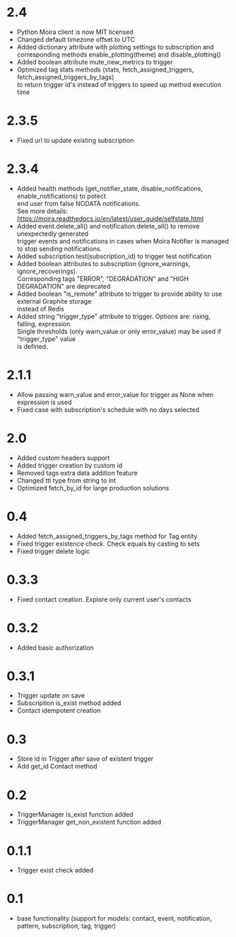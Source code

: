 # 2.4

- Python Moira client is now MIT licensed
- Changed default timezone offset to UTC
- Added dictionary attribute with plotting settings to subscription and<br/>
  corresponding methods enable_plotting(theme) and disable_plotting()
- Added boolean attribute mute_new_metrics to trigger
- Optimized tag stats methods (stats, fetch_assigned_triggers, fetch_assigned_triggers_by_tags)<br/>
to return trigger id's instead of triggers to speed up method execution time

# 2.3.5
- Fixed url to update existing subscription

# 2.3.4

- Added health methods (get_notifier_state, disable_notifications, enable_notifications) to potect<br/>
  end user from false NODATA notifications. <br/>
  See more details: https://moira.readthedocs.io/en/latest/user_guide/selfstate.html
- Added event.delete_all() and notification.delete_all() to remove unexpectedly generated<br/>
  trigger events and notifications in cases when Moira Notifier is managed to stop sending notifications.
- Added subscription.test(subscription_id) to trigger test notification
- Added boolean attributes to subscription (ignore_warnings, ignore_recoverings).<br/>
  Corresponding tags "ERROR", "DEGRADATION" and "HIGH DEGRADATION" are deprecated
- Added boolean "is_remote" attribute to trigger to provide ability to use external Graphite storage<br/>
  instead of Redis
- Added string "trigger_type" attribute to trigger. Options are: rising, falling, expression<br/>
  Single thresholds (only warn_value or only error_value) may be used if "trigger_type" value<br/>
  is defined.

# 2.1.1
- Allow passing warn_value and error_value for trigger as None when expression is used
- Fixed case with subscription's schedule with no days selected

# 2.0
- Added custom headers support
- Added trigger creation by custom id
- Removed tags extra data addition feature
- Changed ttl type from string to int
- Optimized fetch_by_id for large production solutions

# 0.4
- Added fetch_assigned_triggers_by_tags method for Tag entity
- Fixed trigger existence check. Check equals by casting to sets
- Fixed trigger delete logic

# 0.3.3
- Fixed contact creation. Explore only current user's contacts

# 0.3.2
- Added basic authorization

# 0.3.1
- Trigger update on save
- Subscription is_exist method added
- Contact idempotent creation

# 0.3
- Store id in Trigger after save of existent trigger
- Add get_id Contact method

# 0.2
- TriggerManager is_exist function added
- TriggerManager get_non_existent function added

# 0.1.1
- Trigger exist check added

# 0.1
- base functionality (support for models: contact, event, notification, pattern, subscription, tag, trigger)
